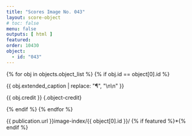 ```yaml
---
title: "Scores Image No. 043"
layout: score-object
# toc: false
menu: false
outputs: [ html ]
featured: 
order: 10430
object:
  - id: "043"
---
```


{% for obj in objects.object_list %}
{% if obj.id == object[0].id %}

{{ obj.extended_caption | replace: "¶", "\n\n" }}

{{ obj.credit }} {.object-credit}

{% endif %}
{% endfor %}

<div class="object-credit object-url is-print-only">

{{ publication.url }}image-index/{{ object[0].id }}/ {% if featured %}*{% endif %}

</div>
